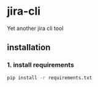 # jira-cli
Yet another jira cli tool

## installation

### 1. install requirements

 ```bash
pip install -r requirements.txt
 ```

